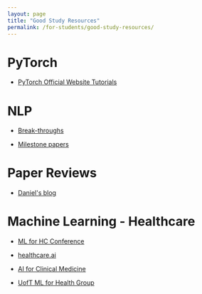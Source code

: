 ```yaml
---
layout: page
title: "Good Study Resources"
permalink: /for-students/good-study-resources/
---
```


PyTorch
===

- [PyTorch Official Website Tutorials](https://pytorch.org/tutorials/)

NLP
===

- [Break-throughs](https://www.topbots.com/most-important-ai-nlp-research/)

- [Milestone papers](https://mp.weixin.qq.com/s/lH8iSpj_05xcO-A_7HNeMQ)

Paper Reviews
===

- [Daniel's blog](https://thecrowsnest.ca/)

Machine Learning - Healthcare
===

- [ML for HC Conference](https://www.mlforhc.org/)

- [healthcare.ai](https://github.com/HealthCatalyst/healthcareai-r)

- [AI for Clinical Medicine](http://www.cs.toronto.edu/~frank/csc490/#handouts)

- [UofT ML for Health Group](http://www.marzyehghassemi.com/)
